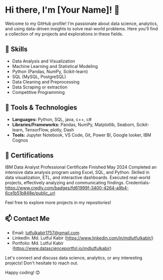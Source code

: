 # Hi there, I'm [Your Name]! 👋

Welcome to my GitHub profile! I'm passionate about data science, analytics, and using data-driven insights to solve real-world problems. Here you'll find a collection of my projects and explorations in these fields.

## 🌟 Skills

- Data Analysis and Visualization
- Machine Learning and Statistical Modeling
- Python (Pandas, NumPy, Scikit-learn)
- SQL (MySQL, PostgreSQL)
- Data Cleaning and Preprocessing
- Data Scraping or extraction
- Competitive Programming
<!-- - Big Data Technologies (Hadoop, Spark) -->

## 🔧 Tools & Technologies

- **Languages:** Python, SQL, java, c++, c#
- **Libraries/Frameworks:** Pandas, NumPy, Matplotlib, Seaborn, Scikit-learn, TensorFlow, plotly, Dash
- **Tools:** Jupyter Notebook, VS Code, Git, Power BI, Google looker, IBM Cognos
<!-- - **Big Data:** Hadoop, Spark -->
## 🥇 Certifications

IBM Data Analyst Professional Certificate
Finished May 2024
Completed an intensive data analysis program using Excel, SQL, and Python. Skilled in data visualization, ETL, and interactive dashboards. Executed real-world projects, effectively analyzing and communicating findings.
Credentials-https://www.credly.com/badges/fd61999f-3400-4264-a9b4-6ce1b51b848e/public_url

<!--
## 📊 Projects

Here are a few highlighted projects:

1. **Project Name**
   - Description: Brief description of the project.
   - Technologies Used: List of tools and technologies.
   - [Link to Project](link)

2. **Project Name**
   - Description: Brief description of the project.
   - Technologies Used: List of tools and technologies.
   - [Link to Project](link)

3. ...
-->

Feel free to explore more projects in my repositories!

## 📫 Contact Me

- Email: lutfulkabir1757@gmail.com
- LinkedIn: Md. Lutful Kabir (https://www.linkedin.com/in/mdlutfulkabir/)
- Portfolio: Md. Lutful Kabir (https://www.datascienceportfol.io/mdlutfulkabir)

Let's connect and discuss data science, analytics, or any interesting projects! Don't hesitate to reach out.

Happy coding! 😊
